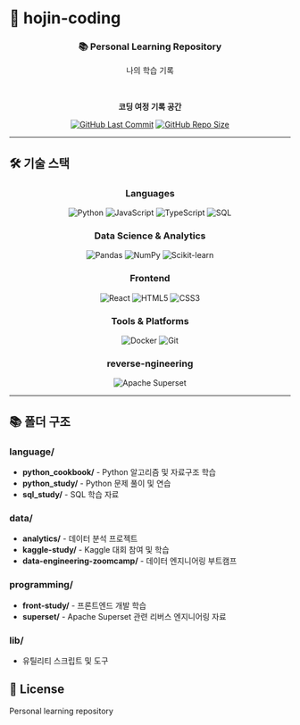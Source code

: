 # 🚀 hojin-coding

<div align="center">
  
  ### 📚 Personal Learning Repository
  나의 학습 기록
  
  <br>
  
  **코딩 여정 기록 공간**
  
  [![GitHub Last Commit](https://img.shields.io/github/last-commit/leehee16/hojin-coding?style=flat-square&color=FF6B6B)](https://github.com/leehee16/hojin-coding)
  [![GitHub Repo Size](https://img.shields.io/github/repo-size/leehee16/hojin-coding?style=flat-square&color=4ECDC4)](https://github.com/leehee16/hojin-coding)
  
</div>

---

## 🛠 기술 스택

<div align="center">
  
  ### Languages
  ![Python](https://img.shields.io/badge/Python-3776AB?style=for-the-badge&logo=python&logoColor=white)
  ![JavaScript](https://img.shields.io/badge/JavaScript-F7DF1E?style=for-the-badge&logo=javascript&logoColor=black)
  ![TypeScript](https://img.shields.io/badge/TypeScript-007ACC?style=for-the-badge&logo=typescript&logoColor=white)
  ![SQL](https://img.shields.io/badge/SQL-4479A1?style=for-the-badge&logo=mysql&logoColor=white)
  
  ### Data Science & Analytics
  ![Pandas](https://img.shields.io/badge/Pandas-150458?style=for-the-badge&logo=pandas&logoColor=white)
  ![NumPy](https://img.shields.io/badge/NumPy-013243?style=for-the-badge&logo=numpy&logoColor=white)
  ![Scikit-learn](https://img.shields.io/badge/Scikit--learn-F7931E?style=for-the-badge&logo=scikit-learn&logoColor=white)
  
  ### Frontend
  ![React](https://img.shields.io/badge/React-20232A?style=for-the-badge&logo=react&logoColor=61DAFB)
  ![HTML5](https://img.shields.io/badge/HTML5-E34C26?style=for-the-badge&logo=html5&logoColor=white)
  ![CSS3](https://img.shields.io/badge/CSS3-1572B6?style=for-the-badge&logo=css3&logoColor=white)
  
  ### Tools & Platforms
  ![Docker](https://img.shields.io/badge/Docker-2496ED?style=for-the-badge&logo=docker&logoColor=white)
  ![Git](https://img.shields.io/badge/Git-F05032?style=for-the-badge&logo=git&logoColor=white)

  ### reverse-ngineering
  ![Apache Superset](https://img.shields.io/badge/Apache%20Superset-20A6C9?style=for-the-badge&logo=apache&logoColor=white)
  
</div>

---

## 📚 폴더 구조

### language/
- **python_cookbook/** - Python 알고리즘 및 자료구조 학습
- **python_study/** - Python 문제 풀이 및 연습
- **sql_study/** - SQL 학습 자료

### data/
- **analytics/** - 데이터 분석 프로젝트
- **kaggle-study/** - Kaggle 대회 참여 및 학습
- **data-engineering-zoomcamp/** - 데이터 엔지니어링 부트캠프

### programming/
- **front-study/** - 프론트엔드 개발 학습
- **superset/** - Apache Superset 관련 리버스 엔지니어링 자료

### lib/
- 유틸리티 스크립트 및 도구

## 📝 License
Personal learning repository